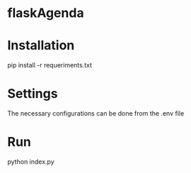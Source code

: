 # flaskAgenda

# Installation

pip install -r requeriments.txt 

# Settings

The necessary configurations can be done from the .env file

# Run

python index.py
